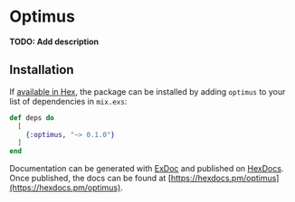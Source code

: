 # Optimus

**TODO: Add description**

## Installation

If [available in Hex](https://hex.pm/docs/publish), the package can be installed
by adding `optimus` to your list of dependencies in `mix.exs`:

```elixir
def deps do
  [
    {:optimus, "~> 0.1.0"}
  ]
end
```

Documentation can be generated with [ExDoc](https://github.com/elixir-lang/ex_doc)
and published on [HexDocs](https://hexdocs.pm). Once published, the docs can
be found at [https://hexdocs.pm/optimus](https://hexdocs.pm/optimus).

